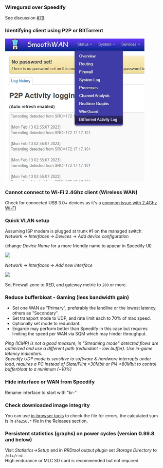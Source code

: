### Wiregurad over Speedify

See discussion [#79](https://github.com/TalalMash/SmoothWAN/discussions/79#discussioncomment-4131043).

### Identifying client using P2P or BitTorrent

![](/assets/p2p.jpg)

### Cannot connect to Wi-Fi 2.4Ghz client (Wireless WAN)

Check for connected USB 3.0+ devices as it's a [common issue with 2.4Ghz Wi-Fi](https://en.wikipedia.org/wiki/USB_3.0#Issues)

### Quick VLAN setup

Assuming ISP modem is plugged at trunk #1 on the managed switch:  
*Network* -> *Interfaces* -> *Devices* -> *Add device configuration* 

(change _Device Name_ for a more friendly name to appear in Speedify UI) 

<img src="https://user-images.githubusercontent.com/96490382/166711545-70232fd3-dc40-4f06-9a05-4d6fb6697d89.png" width=500 />  

*Network* -> *Interfaces* -> *Add new interface*   

<img src="https://user-images.githubusercontent.com/96490382/166711876-88b897a8-4439-4c77-b3eb-0b333be3a869.png" width=500 />  

Set Firewall zone to RED, and gateway metric to `200` or more.

### Reduce bufferbloat - Gaming (less bandwidth gain)
* Set one WAN as "Primary", preferably the landline or the lowest latency, others as "Secondary".    
* Set transport mode to UDP, and rate limit each to 70% of max speed.  
* Optionally set mode to redundant.
* Engarde may perform better than Speedify in this case but requires limiting the speed per WAN via SQM which may hinder throughput.

*Ping (ICMP) is not a good measure, in "Streaming mode" detected flows are optimized and use a different path (redundant - low buffer). Use in-game latency indicators.*   
*Speedify UDP mode is sensitive to software & hardware interrupts under load, requires a PC instead of Slate/Flint >30Mbit or Pi4 >80Mbit to control bufferbloat to a minimum (~10%)*

### Hide interface or WAN from Speedify

Rename interface to start with "br-"

### Check downloaded image integrity
You can use [in-browser tools](https://emn178.github.io/online-tools/sha256_checksum.html) to check the file for errors, the calculated sum is in `sha256.*` file in the Releases section.  
### Persistent statistics (graphs) on power cycles (version 0.99.8 and below)
Visit _Statistics->Setup_ and in _RRDtool output plugin_ set _Storage Directory_ to `/etc/rrd`  
High endurance or MLC SD card is recommended but not required

